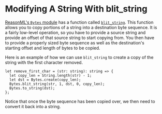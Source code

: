 # Modifying A String With blit_string

[ReasonML's `Bytes` module](https://reasonml.github.io/api/Bytes.html) has a
function called
[`blit_string`](https://reasonml.github.io/api/Bytes.html#VALblit_string).
This function allows you to copy portions of a string into a destination
byte sequence. It is a fairly low-level operation, so you have to provide a
source string and provide an offset of that source string to start copying
from. You then have to provide a properly sized byte sequence as well as the
destination's starting offset and length of bytes to be copied.

Here is an example of how we can use `blit_string` to create a copy of the
string with the first character removed.

```reason
let remove_first_char = (str: string): string => {
  let copy_len = String.length(str) - 1;
  let dst = Bytes.create(copy_len);
  Bytes.blit_string(str, 1, dst, 0, copy_len);
  Bytes.to_string(dst);
};
```

Notice that once the byte sequence has been copied over, we then need to
convert it back into a string.
